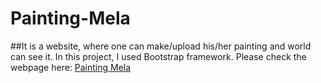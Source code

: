 # Painting-Mela
##It is a website, where one can make/upload his/her painting and world can see it. In this project, I used Bootstrap framework. Please check the webpage here: [Painting Mela](https://elated-ramanujan-95ae76.netlify.app/)
